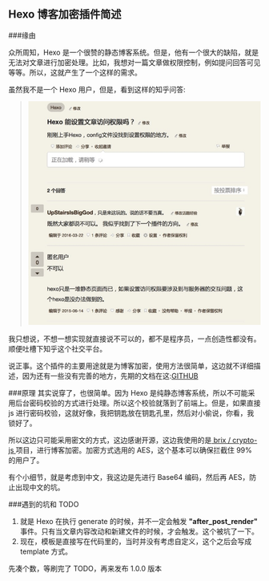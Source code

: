 Hexo 博客加密插件简述
---
###缘由

众所周知，Hexo 是一个很赞的静态博客系统。但是，他有一个很大的缺陷，就是无法对文章进行加密处理。比如，我想对一篇文章做权限控制，例如提问回答可见等等。所以，这就产生了一个这样的需求。

虽然我不是一个 Hexo 用户，但是，看到这样的知乎问答:

> ![image](./images/zhihu.png)

我只想说，不想一想实现就直接说不可以的，都不是程序员，一点创造性都没有。顺便吐槽下知乎这个社交平台。

说正事。这个插件的主要用途就是为博客加密，使用方法很简单，这边就不详细描述，因为还有一些没有完善的地方，先期的文档在这:[GITHUB](https://github.com/MikeCoder/hexo-blog-encrypt)

###原理
其实说穿了，也很简单。因为 Hexo 是纯静态博客系统，所以不可能采用后台密码校验的方式进行处理。所以这个校验就落到了前端上。但是，如果直接 js 进行密码校验，这就好像，我把钥匙放在钥匙孔里，然后对小偷说，你看，我锁好了。

所以这边只可能采用密文的方式，这边感谢开源，这边我使用的是[ brix / crypto-js ](https://github.com/brix/crypto-js) 项目，进行博客加密。加密方式选用的 AES，这个基本可以确保拦截住 99% 的用户了。

有个小细节，就是考虑到中文，我这边是先进行 Base64 编码，然后再 AES，防止出现中文的坑。

###遇到的坑和 TODO
1. 就是 Hexo 在执行 generate 的时候，并不一定会触发 **"after_post_render"** 事件。只有当文章内容改动和新建文件的时候，才会触发。这个被坑了一下。
2. 现在，模板是直接写在代码里的，当时并没有考虑自定义，这个之后会写成 template 方式。

先凑个数，等刷完了 TODO，再来发布 1.0.0 版本
